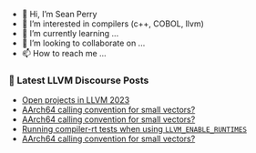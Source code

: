 - 👋 Hi, I’m Sean Perry
- 👀 I’m interested in compilers (c++, COBOL, llvm)
- 🌱 I’m currently learning ...
- 💞️ I’m looking to collaborate on ...
- 📫 How to reach me ...

<!---
s66perry/s66perry is a ✨ special ✨ repository because its `README.md` (this file) appears on your GitHub profile.
You can click the Preview link to take a look at your changes.
--->
### 📕 Latest LLVM Discourse Posts

<!-- DISCOURSE-LLVM:START -->
- [Open projects in LLVM 2023](https://discourse.llvm.org/t/open-projects-in-llvm-2023/74825#post_3)
- [AArch64 calling convention for small vectors?](https://discourse.llvm.org/t/aarch64-calling-convention-for-small-vectors/74880#post_7)
- [AArch64 calling convention for small vectors?](https://discourse.llvm.org/t/aarch64-calling-convention-for-small-vectors/74880#post_6)
- [Running compiler-rt tests when using `LLVM_ENABLE_RUNTIMES`](https://discourse.llvm.org/t/running-compiler-rt-tests-when-using-llvm-enable-runtimes/64716#post_2)
- [AArch64 calling convention for small vectors?](https://discourse.llvm.org/t/aarch64-calling-convention-for-small-vectors/74880#post_5)
<!-- DISCOURSE-LLVM:END -->
